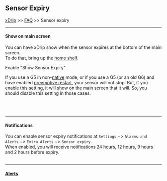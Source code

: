 ## Sensor Expiry
[xDrip](../README.md) >> [FAQ](./FAQ_page.md) >> Sensor expiry  
  
---  
  
#### **Show on main screen**    
You can have xDrip show when the sensor expires at the bottom of the main screen.  
To do that, bring up the [home shelf](./HomeShelf.md).  
  
Enable "Show Sensor Expiry".  
  
If you use a G5 in non-[native](./Native-Algorithm) mode, or if you use a G5 (or an old G6) and have enabled [preemptive restart](./Preemptive-Restart), your sensor will not stop.  But, if you enable this setting, it will show on the main screen that it will.  So, you should disable this setting in those cases.  
<br/>  
<br/>  
  
---  
  
#### **Notifications**  
You can enable sensor expiry notifications at `Settings` &#8722;> `Alarms and Alerts` &#8722;> `Extra Alerts` &#8722;> `Sensor expiry`.  
When enabled, you will receive notifications 24 hours, 12 hours, 9 hours and 2 hours before expiry.  
<br/>  

---  

#### [Alerts](./Alerts_page.md)  
  
